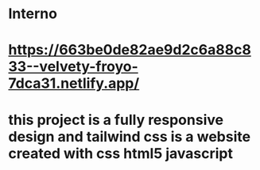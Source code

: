 # Interno

# https://663be0de82ae9d2c6a88c833--velvety-froyo-7dca31.netlify.app/
# this project is a fully responsive design and tailwind css is a website created with css html5 javascript


